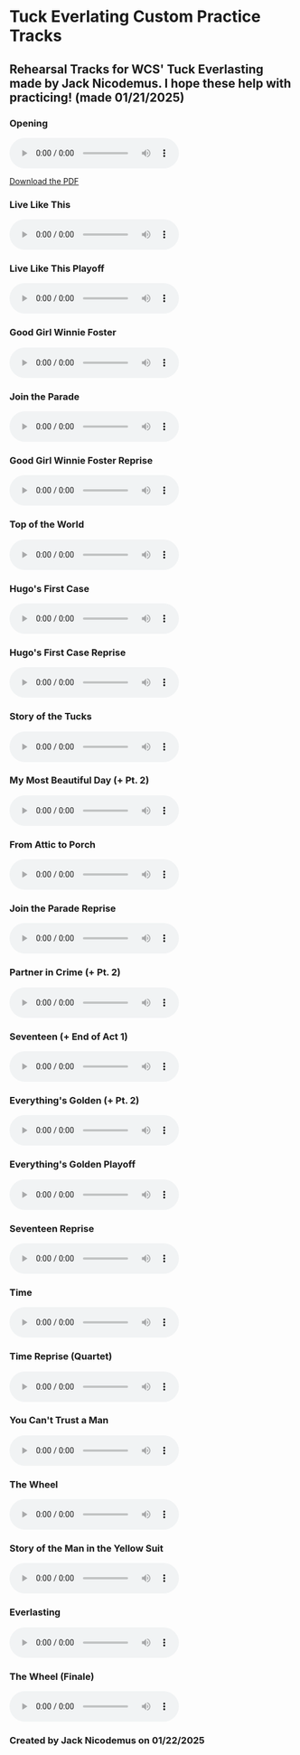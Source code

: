# Tuck Everlating Custom Practice Tracks
## Rehearsal Tracks for WCS' Tuck Everlasting made by Jack Nicodemus. I hope these help with practicing! (made 01/21/2025)



### Opening
<html lang="en">
<head>
    <meta charset="UTF-8">
    <meta name="viewport" content="width=device-width, initial-scale=1.0">
    <title>Audio Player</title>
</head>
<body>
    <audio controls>
        <source src="01_Opening.mp3" type="audio/mpeg">
        Your browser does not support the audio element.
    </audio>
</body>
</html>

[Download the PDF](files/01_Opening.pdf)

### Live Like This
<html lang="en">
<head>
    <meta charset="UTF-8">
    <meta name="viewport" content="width=device-width, initial-scale=1.0">
    <title>Audio Player</title>
</head>
<body>
    <audio controls>
        <source src="02_Live Like This.mp3" type="audio/mpeg">
        Your browser does not support the audio element.
    </audio>
</body>
</html>

### Live Like This Playoff
<html lang="en">
<head>
    <meta charset="UTF-8">
    <meta name="viewport" content="width=device-width, initial-scale=1.0">
    <title>Audio Player</title>
</head>
<body>
    <audio controls>
        <source src="03_Live Like This Playoff.mp3" type="audio/mpeg">
        Your browser does not support the audio element.
    </audio>
</body>
</html>

### Good Girl Winnie Foster
<html lang="en">
<head>
    <meta charset="UTF-8">
    <meta name="viewport" content="width=device-width, initial-scale=1.0">
    <title>Audio Player</title>
</head>
<body>
    <audio controls>
        <source src="04_Good Girl Winnie Foster.mp3" type="audio/mpeg">
        Your browser does not support the audio element.
    </audio>
</body>
</html>

### Join the Parade
<html lang="en">
<head>
    <meta charset="UTF-8">
    <meta name="viewport" content="width=device-width, initial-scale=1.0">
    <title>Audio Player</title>
</head>
<body>
    <audio controls>
        <source src="05_Join the Parade.mp3" type="audio/mpeg">
        Your browser does not support the audio element.
    </audio>
</body>
</html>

### Good Girl Winnie Foster Reprise
<html lang="en">
<head>
    <meta charset="UTF-8">
    <meta name="viewport" content="width=device-width, initial-scale=1.0">
    <title>Audio Player</title>
</head>
<body>
    <audio controls>
        <source src="06_Good Girl Winnie Foster Reprise.mp3" type="audio/mpeg">
        Your browser does not support the audio element.
    </audio>
</body>
</html>

### Top of the World
<html lang="en">
<head>
    <meta charset="UTF-8">
    <meta name="viewport" content="width=device-width, initial-scale=1.0">
    <title>Audio Player</title>
</head>
<body>
    <audio controls>
        <source src="07_Top of the World.mp3" type="audio/mpeg">
        Your browser does not support the audio element.
    </audio>
</body>
</html>

### Hugo's First Case
<html lang="en">
<head>
    <meta charset="UTF-8">
    <meta name="viewport" content="width=device-width, initial-scale=1.0">
    <title>Audio Player</title>
</head>
<body>
    <audio controls>
        <source src="08_Hugos_First_Case.mp3" type="audio/mpeg">
        Your browser does not support the audio element.
    </audio>
</body>
</html>

### Hugo's First Case Reprise
<html lang="en">
<head>
    <meta charset="UTF-8">
    <meta name="viewport" content="width=device-width, initial-scale=1.0">
    <title>Audio Player</title>
</head>
<body>
    <audio controls>
        <source src="09_Hugos_First_Case_Reprise.mp3" type="audio/mpeg">
        Your browser does not support the audio element.
    </audio>
</body>
</html>

### Story of the Tucks
<html lang="en">
<head>
    <meta charset="UTF-8">
    <meta name="viewport" content="width=device-width, initial-scale=1.0">
    <title>Audio Player</title>
</head>
<body>
    <audio controls>
        <source src="10_Story of the Tucks.mp3" type="audio/mpeg">
        Your browser does not support the audio element.
    </audio>
</body>
</html>

### My Most Beautiful Day (+ Pt. 2)
<html lang="en">
<head>
    <meta charset="UTF-8">
    <meta name="viewport" content="width=device-width, initial-scale=1.0">
    <title>Audio Player</title>
</head>
<body>
    <audio controls>
        <source src="11_My Most Beautiful Day (+ Pt. 2).mp3" type="audio/mpeg">
        Your browser does not support the audio element.
    </audio>
</body>
</html>

### From Attic to Porch
<html lang="en">
<head>
    <meta charset="UTF-8">
    <meta name="viewport" content="width=device-width, initial-scale=1.0">
    <title>Audio Player</title>
</head>
<body>
    <audio controls>
        <source src="12_From Attic to Porch.mp3" type="audio/mpeg">
        Your browser does not support the audio element.
    </audio>
</body>
</html>

### Join the Parade Reprise
<html lang="en">
<head>
    <meta charset="UTF-8">
    <meta name="viewport" content="width=device-width, initial-scale=1.0">
    <title>Audio Player</title>
</head>
<body>
    <audio controls>
        <source src="13_Join the Parade Reprise.mp3" type="audio/mpeg">
        Your browser does not support the audio element.
    </audio>
</body>
</html>

### Partner in Crime (+ Pt. 2)
<html lang="en">
<head>
    <meta charset="UTF-8">
    <meta name="viewport" content="width=device-width, initial-scale=1.0">
    <title>Audio Player</title>
</head>
<body>
    <audio controls>
        <source src="14_Partner in Crime (+ Pt. 2).mp3" type="audio/mpeg">
        Your browser does not support the audio element.
    </audio>
</body>
</html>

### Seventeen (+ End of Act 1)
<html lang="en">
<head>
    <meta charset="UTF-8">
    <meta name="viewport" content="width=device-width, initial-scale=1.0">
    <title>Audio Player</title>
</head>
<body>
    <audio controls>
        <source src="15_Seventeen (+ End of Act 1).mp3" type="audio/mpeg">
        Your browser does not support the audio element.
    </audio>
</body>
</html>

### Everything's Golden (+ Pt. 2)
<html lang="en">
<head>
    <meta charset="UTF-8">
    <meta name="viewport" content="width=device-width, initial-scale=1.0">
    <title>Audio Player</title>
</head>
<body>
    <audio controls>
        <source src="16_Everythings_Golden.mp3" type="audio/mpeg">
        Your browser does not support the audio element.
    </audio>
</body>
</html>

### Everything's Golden Playoff
<html lang="en">
<head>
    <meta charset="UTF-8">
    <meta name="viewport" content="width=device-width, initial-scale=1.0">
    <title>Audio Player</title>
</head>
<body>
    <audio controls>
        <source src="17_Everythings_Golden_Playoff.mp3" type="audio/mpeg">
        Your browser does not support the audio element.
    </audio>
</body>
</html>


### Seventeen Reprise
<html lang="en">
<head>
    <meta charset="UTF-8">
    <meta name="viewport" content="width=device-width, initial-scale=1.0">
    <title>Audio Player</title>
</head>
<body>
    <audio controls>
        <source src="18_Seventeen Reprise.mp3" type="audio/mpeg">
        Your browser does not support the audio element.
    </audio>
</body>
</html>

### Time
<html lang="en">
<head>
    <meta charset="UTF-8">
    <meta name="viewport" content="width=device-width, initial-scale=1.0">
    <title>Audio Player</title>
</head>
<body>
    <audio controls>
        <source src="19_Time.mp3" type="audio/mpeg">
        Your browser does not support the audio element.
    </audio>
</body>
</html>

### Time Reprise (Quartet)
<html lang="en">
<head>
    <meta charset="UTF-8">
    <meta name="viewport" content="width=device-width, initial-scale=1.0">
    <title>Audio Player</title>
</head>
<body>
    <audio controls>
        <source src="20_Time Reprise (Quartet).mp3" type="audio/mpeg">
        Your browser does not support the audio element.
    </audio>
</body>
</html>

### You Can't Trust a Man
<html lang="en">
<head>
    <meta charset="UTF-8">
    <meta name="viewport" content="width=device-width, initial-scale=1.0">
    <title>Audio Player</title>
</head>
<body>
    <audio controls>
        <source src="21_Cant_Trust_a_Man.mp3" type="audio/mpeg">
        Your browser does not support the audio element.
    </audio>
</body>
</html>

### The Wheel
<html lang="en">
<head>
    <meta charset="UTF-8">
    <meta name="viewport" content="width=device-width, initial-scale=1.0">
    <title>Audio Player</title>
</head>
<body>
    <audio controls>
        <source src="22_The Wheel.mp3" type="audio/mpeg">
        Your browser does not support the audio element.
    </audio>
</body>
</html>

### Story of the Man in the Yellow Suit
<html lang="en">
<head>
    <meta charset="UTF-8">
    <meta name="viewport" content="width=device-width, initial-scale=1.0">
    <title>Audio Player</title>
</head>
<body>
    <audio controls>
        <source src="23_Story of the Man in the Yellow Suit.mp3" type="audio/mpeg">
        Your browser does not support the audio element.
    </audio>
</body>
</html>

### Everlasting
<html lang="en">
<head>
    <meta charset="UTF-8">
    <meta name="viewport" content="width=device-width, initial-scale=1.0">
    <title>Audio Player</title>
</head>
<body>
    <audio controls>
        <source src="24_Everlasting.mp3" type="audio/mpeg">
        Your browser does not support the audio element.
    </audio>
</body>
</html>

### The Wheel (Finale)
<html lang="en">
<head>
    <meta charset="UTF-8">
    <meta name="viewport" content="width=device-width, initial-scale=1.0">
    <title>Audio Player</title>
</head>
<body>
    <audio controls>
        <source src="25_The Wheel (Finale).mp3" type="audio/mpeg">
        Your browser does not support the audio element.
    </audio>
</body>
</html>


### Created by Jack Nicodemus on 01/22/2025

